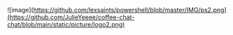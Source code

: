 ![image](https://github.com/lexsaints/powershell/blob/master/IMG/ps2.png](https://github.com/JulieYeeee/coffee-chat-chat/blob/main/static/picture/logo2.png)
